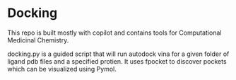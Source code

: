 # Docking

This repo is built mostly with copilot and contains tools for Computational Medicinal Chemistry.

docking.py is a guided script that will run autodock vina for a given folder of ligand pdb files and a specified protien. It uses fpocket to discover pockets which can be visualized using Pymol. 